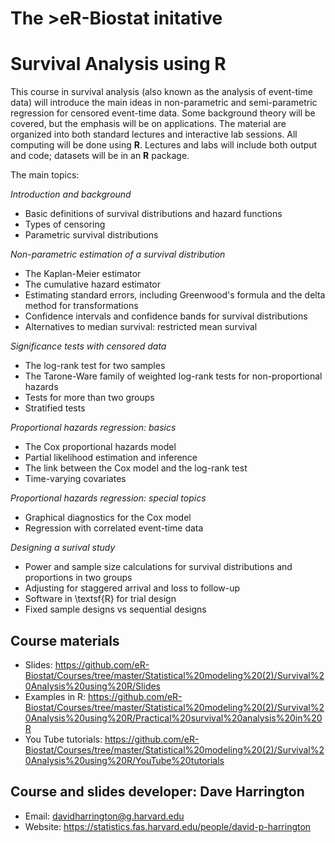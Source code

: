 # The >eR-Biostat initative
# Survival Analysis using R

This course in survival analysis (also known as the analysis of event-time data) will introduce the main ideas in non-parametric and semi-parametric regression for censored event-time data. Some background theory will be covered, but the emphasis will be on applications. The material are organized into both standard lectures and interactive lab sessions. All computing will be done using **R**. Lectures and labs will include both output and code; datasets will be in an **R** package.  

The main topics:

*Introduction and background*

  + Basic definitions of survival distributions and hazard functions
  + Types of censoring
  + Parametric survival distributions

*Non-parametric estimation of a survival distribution*

  + The Kaplan-Meier estimator
  + The cumulative hazard estimator
  + Estimating standard errors, including Greenwood's formula and the delta method for transformations
  + Confidence intervals and confidence bands for survival distributions
  + Alternatives to median survival: restricted mean survival

*Significance tests with censored data*

 + The log-rank test for two samples
  + The Tarone-Ware family of weighted log-rank tests for non-proportional hazards
  + Tests for more than two groups
  + Stratified tests

*Proportional hazards regression: basics*

  + The Cox proportional hazards model
  + Partial likelihood estimation and inference
  + The link between the Cox model and the log-rank test
  + Time-varying covariates

*Proportional hazards regression: special topics*
 
  + Graphical diagnostics for the Cox model
  + Regression with correlated event-time data

*Designing a surival study*

  + Power and sample size calculations for survival distributions and proportions in two groups
  + Adjusting for staggered arrival and loss to follow-up
  + Software in \textsf{R} for trial design
  + Fixed sample designs vs sequential designs

## Course materials

* Slides: https://github.com/eR-Biostat/Courses/tree/master/Statistical%20modeling%20(2)/Survival%20Analysis%20using%20R/Slides
* Examples in R: https://github.com/eR-Biostat/Courses/tree/master/Statistical%20modeling%20(2)/Survival%20Analysis%20using%20R/Practical%20survival%20analysis%20in%20R
* You Tube tutorials: https://github.com/eR-Biostat/Courses/tree/master/Statistical%20modeling%20(2)/Survival%20Analysis%20using%20R/YouTube%20tutorials

## Course and slides developer:   Dave Harrington 
 * Email: davidharrington@g.harvard.edu 
 * Website: https://statistics.fas.harvard.edu/people/david-p-harrington
